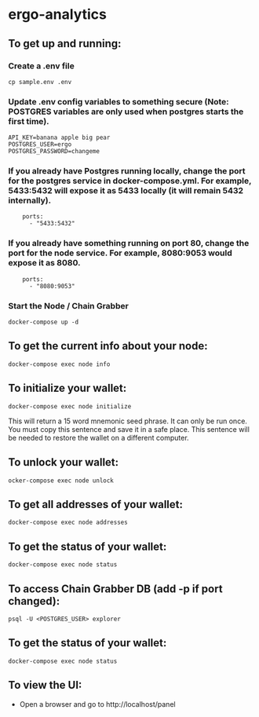 # ergo-analytics

## To get up and running:

### Create a .env file
```
cp sample.env .env
```

### Update .env config variables to something secure (Note: POSTGRES variables are only used when postgres starts the first time).
```
API_KEY=banana apple big pear
POSTGRES_USER=ergo
POSTGRES_PASSWORD=changeme
```

### If you already have Postgres running locally, change the port for the postgres service in docker-compose.yml.  For example, 5433:5432 will expose it as 5433 locally (it will remain 5432 internally).
```
    ports:
      - "5433:5432"
```


### If you already have something running on port 80, change the port for the node service.  For example, 8080:9053 would expose it as 8080.
```
    ports:
      - "8080:9053"
```


### Start the Node / Chain Grabber
```
docker-compose up -d
``` 

## To get the current info about your node:
```
docker-compose exec node info
```

## To initialize your wallet:
```
docker-compose exec node initialize
```

This will return a 15 word mnemonic seed phrase. It can only be run once.  You must copy this sentence and save it in a safe place. This sentence will be needed to restore the wallet on a different computer.

## To unlock your wallet:
```
ocker-compose exec node unlock
```

## To get all addresses of your wallet:
```
docker-compose exec node addresses
```

## To get the status of your wallet:
```
docker-compose exec node status
```

## To access Chain Grabber DB (add -p <port> if port changed):
```
psql -U <POSTGRES_USER> explorer
```

## To get the status of your wallet:
```
docker-compose exec node status
```

## To view the UI:
* Open a browser and go to http://localhost/panel
